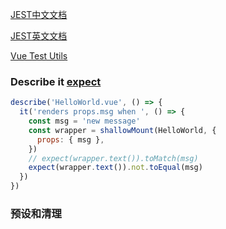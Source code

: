 [JEST中文文档](https://www.jestjs.cn/docs/expect#toequalvalue)

[JEST英文文档](https://jestjs.io/)

[Vue Test Utils](https://vue-test-utils.vuejs.org/zh/)

### Describe it [expect](https://www.jestjs.cn/docs/expect)

```js
describe('HelloWorld.vue', () => {
  it('renders props.msg when ', () => {
    const msg = 'new message'
    const wrapper = shallowMount(HelloWorld, {
      props: { msg },
    })
    // expect(wrapper.text()).toMatch(msg)
    expect(wrapper.text()).not.toEqual(msg)
  })
})
```

### 预设和清理

